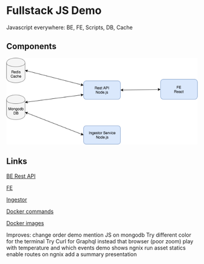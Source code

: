 Fullstack JS Demo
====

Javascript everywhere: BE, FE, Scripts, DB, Cache

Components
----

![alt text](./webjs.png)

Links
----

[BE Rest API](https://github.com/jgarciadiaz/demo-events/tree/master/be-app)

[FE](https://github.com/jgarciadiaz/demo-events/tree/master/fe-app)

[Ingestor](https://github.com/jgarciadiaz/demo-events/tree/master/ingestor)

[Docker commands](https://github.com/jgarciadiaz/demo-events/tree/master/docker)

[Docker images](https://hub.docker.com/)


Improves:
change order demo
mention JS on mongodb
Try different color for the terminal
Try Curl for Graphql instead that browser (poor zoom)
play with temperature and which events demo shows
ngnix run asset statics
enable routes on ngnix 
add a summary presentation
